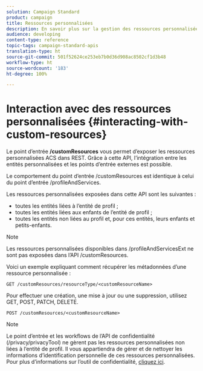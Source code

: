 ```yaml
---
solution: Campaign Standard
product: campaign
title: Ressources personnalisées
description: En savoir plus sur la gestion des ressources personnalisées avec les API.
audience: developing
content-type: reference
topic-tags: campaign-standard-apis
translation-type: ht
source-git-commit: 501f52624ce253eb7b0d36d908ac8502cf1d3b48
workflow-type: ht
source-wordcount: '183'
ht-degree: 100%

---
```



# Interaction avec des ressources personnalisées {#interacting-with-custom-resources}

Le point d’entrée **/customResources** vous permet d’exposer les ressources personnalisées ACS dans REST. Grâce à cette API, l’intégration entre les entités personnalisées et les points d’entrée externes est possible.

Le comportement du point d’entrée /customResources est identique à celui du point d’entrée /profileAndServices.

Les ressources personnalisées exposées dans cette API sont les suivantes :

* toutes les entités liées à l’entité de profil ;
* toutes les entités liées aux enfants de l’entité de profil ;
* toutes les entités non liées au profil et, pour ces entités, leurs enfants et petits-enfants.

>[!NOTE]
>Les ressources personnalisées disponibles dans /profileAndServicesExt ne sont pas exposées dans l’API /customResources.

Voici un exemple expliquant comment récupérer les métadonnées d’une ressource personnalisée :

```
GET /customResources/resourceType/<customResourceName>
```

Pour effectuer une création, une mise à jour ou une suppression, utilisez GET, POST, PATCH, DELETE.

```
POST /customResources/<customResourceName>
```

>[!NOTE]
>Le point d’entrée et les workflows de l’API de confidentialité (/privacy/privacyTool) ne gèrent pas les ressources personnalisées non liées à l’entité de profil.
>Il vous appartiendra de gérer et de nettoyer les informations d’identification personnelle de ces ressources personnalisées. Pour plus d’informations sur l’outil de confidentialité, [cliquez ici](../../api/using/creating-a-privacy-request.md).

